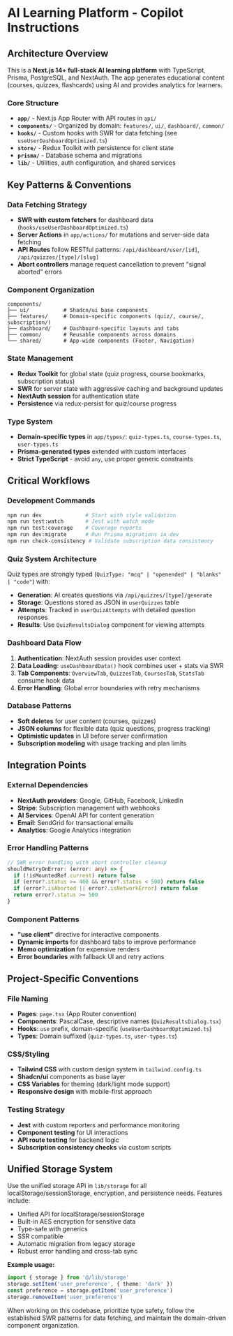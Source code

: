 # AI Learning Platform - Copilot Instructions

## Architecture Overview

This is a **Next.js 14+ full-stack AI learning platform** with TypeScript, Prisma, PostgreSQL, and NextAuth. The app generates educational content (courses, quizzes, flashcards) using AI and provides analytics for learners.

### Core Structure
- **`app/`** - Next.js App Router with API routes in `api/`
- **`components/`** - Organized by domain: `features/`, `ui/`, `dashboard/`, `common/`
- **`hooks/`** - Custom hooks with SWR for data fetching (see `useUserDashboardOptimized.ts`)
- **`store/`** - Redux Toolkit with persistence for client state
- **`prisma/`** - Database schema and migrations
- **`lib/`** - Utilities, auth configuration, and shared services

## Key Patterns & Conventions

### Data Fetching Strategy
- **SWR with custom fetchers** for dashboard data (`hooks/useUserDashboardOptimized.ts`)
- **Server Actions** in `app/actions/` for mutations and server-side data fetching
- **API Routes** follow RESTful patterns: `/api/dashboard/user/[id]`, `/api/quizzes/[type]/[slug]`
- **Abort controllers** manage request cancellation to prevent "signal aborted" errors

### Component Organization
```
components/
├── ui/           # Shadcn/ui base components
├── features/     # Domain-specific components (quiz/, course/, subscription/)
├── dashboard/    # Dashboard-specific layouts and tabs
├── common/       # Reusable components across domains
└── shared/       # App-wide components (Footer, Navigation)
```

### State Management
- **Redux Toolkit** for global state (quiz progress, course bookmarks, subscription status)
- **SWR** for server state with aggressive caching and background updates
- **NextAuth session** for authentication state
- **Persistence** via redux-persist for quiz/course progress

### Type System
- **Domain-specific types** in `app/types/`: `quiz-types.ts`, `course-types.ts`, `user-types.ts`
- **Prisma-generated types** extended with custom interfaces
- **Strict TypeScript** - avoid `any`, use proper generic constraints

## Critical Workflows

### Development Commands
```bash
npm run dev              # Start with style validation
npm run test:watch       # Jest with watch mode
npm run test:coverage    # Coverage reports
npm run dev:migrate      # Run Prisma migrations in dev
npm run check-consistency # Validate subscription data consistency
```

### Quiz System Architecture
Quiz types are strongly typed (`QuizType: "mcq" | "openended" | "blanks" | "code"`) with:
- **Generation**: AI creates questions via `/api/quizzes/[type]/generate`
- **Storage**: Questions stored as JSON in `userQuizzes` table
- **Attempts**: Tracked in `userQuizAttempts` with detailed question responses
- **Results**: Use `QuizResultsDialog` component for viewing attempts

### Dashboard Data Flow
1. **Authentication**: NextAuth session provides user context
2. **Data Loading**: `useDashboardData()` hook combines user + stats via SWR
3. **Tab Components**: `OverviewTab`, `QuizzesTab`, `CoursesTab`, `StatsTab` consume hook data
4. **Error Handling**: Global error boundaries with retry mechanisms

### Database Patterns
- **Soft deletes** for user content (courses, quizzes)
- **JSON columns** for flexible data (quiz questions, progress tracking)
- **Optimistic updates** in UI before server confirmation
- **Subscription modeling** with usage tracking and plan limits

## Integration Points

### External Dependencies
- **NextAuth providers**: Google, GitHub, Facebook, LinkedIn
- **Stripe**: Subscription management with webhooks
- **AI Services**: OpenAI API for content generation
- **Email**: SendGrid for transactional emails
- **Analytics**: Google Analytics integration

### Error Handling Patterns
```typescript
// SWR error handling with abort controller cleanup
shouldRetryOnError: (error: any) => {
  if (!isMountedRef.current) return false
  if (error?.status >= 400 && error?.status < 500) return false
  if (error?.isAborted || error?.isNetworkError) return false
  return error?.status >= 500
}
```

### Component Patterns
- **"use client"** directive for interactive components
- **Dynamic imports** for dashboard tabs to improve performance
- **Memo optimization** for expensive renders
- **Error boundaries** with fallback UI and retry actions

## Project-Specific Conventions

### File Naming
- **Pages**: `page.tsx` (App Router convention)
- **Components**: PascalCase, descriptive names (`QuizResultsDialog.tsx`)
- **Hooks**: `use` prefix, domain-specific (`useUserDashboardOptimized.ts`)
- **Types**: Domain suffixed (`quiz-types.ts`, `user-types.ts`)

### CSS/Styling
- **Tailwind CSS** with custom design system in `tailwind.config.ts`
- **Shadcn/ui** components as base layer
- **CSS Variables** for theming (dark/light mode support)
- **Responsive design** with mobile-first approach

### Testing Strategy
- **Jest** with custom reporters and performance monitoring
- **Component testing** for UI interactions
- **API route testing** for backend logic
- **Subscription consistency checks** via custom scripts


## Unified Storage System

Use the unified storage API in `lib/storage` for all localStorage/sessionStorage, encryption, and persistence needs. Features include:
- Unified API for localStorage/sessionStorage
- Built-in AES encryption for sensitive data
- Type-safe with generics
- SSR compatible
- Automatic migration from legacy storage
- Robust error handling and cross-tab sync

**Example usage:**
```typescript
import { storage } from '@/lib/storage'
storage.setItem('user_preference', { theme: 'dark' })
const preference = storage.getItem('user_preference')
storage.removeItem('user_preference')
```

When working on this codebase, prioritize type safety, follow the established SWR patterns for data fetching, and maintain the domain-driven component organization.
